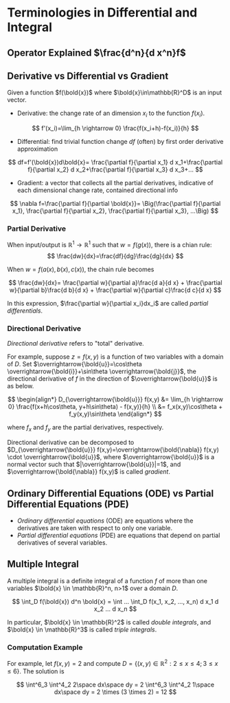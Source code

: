 # Terminologies in Differential and Integral

## Operator Explained $\frac{d^n}{d x^n}f$

## Derivative vs Differential vs Gradient

Given a function $f(\bold{x})$ where $\bold{x}\in\mathbb{R}^D$ is an input vector.

* Derivative: the change rate of an dimension $x_i$ to the function $f(x_i)$.

$$
f'(x_i)=\lim_{h \rightarrow 0} \frac{f(x_i+h)-f(x_i)}{h}
$$

* Differential: find trivial function change $df$ (often) by first order derivative approximation

$$
df=f'(\bold{x})d\bold{x}=
\frac{\partial f}{\partial x_1} d x_1+\frac{\partial f}{\partial x_2} d x_2+\frac{\partial f}{\partial x_3} d x_3+...
$$

* Gradient: a vector that collects all the partial derivatives, indicative of each dimensional change rate, contained directional info

$$
\nabla f=\frac{\partial f}{\partial \bold{x}}=
\Big(\frac{\partial f}{\partial x_1}, \frac{\partial f}{\partial x_2}, \frac{\partial f}{\partial x_3}, ...\Big)
$$

### Partial Derivative

When input/output is $\mathbb{R}^1 \rightarrow \mathbb{R}^1$ such that $w=f\big(g(x)\big)$, there is a chian rule:
$$
\frac{dw}{dx}=\frac{df}{dg}\frac{dg}{dx}
$$

When $w=f\big(a(x),b(x),c(x)\big)$, the chain rule becomes

$$
\frac{dw}{dx}=
\frac{\partial w}{\partial a}\frac{d a}{d x} +
\frac{\partial w}{\partial b}\frac{d b}{d x} +
\frac{\partial w}{\partial c}\frac{d c}{d x}
$$

In this expression, $\frac{\partial w}{\partial x_i}dx_i$ are called *partial differentials*.

### Directional Derivative

*Directional derivative* refers to "total" derivative.

For example, suppose $z=f(x,y)$ is a function of two variables with a domain of $D$. Set $\overrightarrow{\bold{u}}=\cos\theta \overrightarrow{\bold{i}}+\sin\theta \overrightarrow{\bold{j}}$, the directional derivative of $f$ in the direction of $\overrightarrow{\bold{u}}$ is as below.

$$
\begin{align*}
D_{\overrightarrow{\bold{u}}} f(x,y) &=
\lim_{h \rightarrow 0} \frac{f(x+h\cos\theta, y+h\sin\theta) - f(x,y)}{h}
\\ &=
f_x(x,y)\cos\theta + f_y(x,y)\sin\theta
\end{align*}
$$

where $f_x$ and $f_y$ are the partial derivatives, respectively.

Directional derivative can be decomposed to
$D_{\overrightarrow{\bold{u}}} f(x,y)=\overrightarrow{\bold{\nabla}} f(x,y) \cdot \overrightarrow{\bold{u}}$, where $\overrightarrow{\bold{u}}$ is a normal vector such that $|\overrightarrow{\bold{u}}|=1$, and $\overrightarrow{\bold{\nabla}} f(x,y)$ is called *gradient*.

## Ordinary Differential Equations (ODE) vs Partial Differential Equations (PDE)

* *Ordinary differential equations* (ODE) are equations where the derivatives are taken with respect to only one variable.
* *Partial differential equations* (PDE) are equations that depend on partial derivatives of several variables.

## Multiple Integral

A multiple integral is a definite integral of a function $f$ of more than one variables $\bold{x} \in \mathbb{R}^n, n>1$ over a domain $D$.

$$
\int_D f(\bold{x}) d^n \bold{x} =
\int ... \int_D f(x_1, x_2, ..., x_n) d x_1 d x_2 ... d x_n
$$

In particular, $\bold{x} \in \mathbb{R}^2$ is called *double integrals*, and $\bold{x} \in \mathbb{R}^3$ is called *triple integrals*.

### Computation Example

For example, let $f(x,y)=2$ and compute $D=\{ (x,y) \in \mathbb{R}^2: 2 \le x \le 4; 3 \le x \le 6 \}$.
The solution is

$$
\int^6_3 \int^4_2 2\space dx\space dy =
2 \int^6_3 \int^4_2 1\space dx\space dy =
2 \times (3 \times 2) =
12
$$